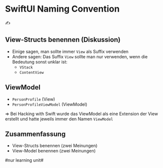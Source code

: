 # SwiftUI Naming Convention
✍️

## View-Structs benennen (Diskussion)

- Einige sagen, man sollte immer `View` als Suffix verwenden
- Andere sagen: Das Suffix `View` sollte man nur verwenden, wenn die Bedeutung sonst unklar ist:
	- `VStack`
	- `ContentView`

## ViewModel

- `PersonProfile` (View)
- `PersonProfileViewModel` (ViewModel)

=\> Bei Hacking with Swift wurde das ViewModel als eine Extension der View erstellt und hatte jeweils immer den Namen `ViewModel`

## Zusammenfassung
- View-Structs benennen (zwei Meinungen) 
- View-Model benennen (zwei Meinungen) 

#nur learning unit#